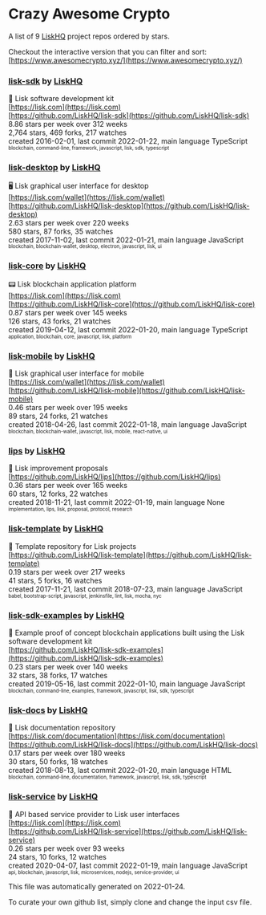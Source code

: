 # Crazy Awesome Crypto
A list of 9 [LiskHQ](https://github.com/LiskHQ) project repos ordered by stars.  

Checkout the interactive version that you can filter and sort: 
[https://www.awesomecrypto.xyz/](https://www.awesomecrypto.xyz/)  


### [lisk-sdk](https://github.com/LiskHQ/lisk-sdk) by [LiskHQ](https://github.com/LiskHQ)  
🔩 Lisk software development kit  
[https://lisk.com](https://lisk.com)  
[https://github.com/LiskHQ/lisk-sdk](https://github.com/LiskHQ/lisk-sdk)  
8.86 stars per week over 312 weeks  
2,764 stars, 469 forks, 217 watches  
created 2016-02-01, last commit 2022-01-22, main language TypeScript  
<sub><sup>blockchain, command-line, framework, javascript, lisk, sdk, typescript</sup></sub>


### [lisk-desktop](https://github.com/LiskHQ/lisk-desktop) by [LiskHQ](https://github.com/LiskHQ)  
🖥 Lisk graphical user interface for desktop  
[https://lisk.com/wallet](https://lisk.com/wallet)  
[https://github.com/LiskHQ/lisk-desktop](https://github.com/LiskHQ/lisk-desktop)  
2.63 stars per week over 220 weeks  
580 stars, 87 forks, 35 watches  
created 2017-11-02, last commit 2022-01-21, main language JavaScript  
<sub><sup>blockchain, blockchain-wallet, desktop, electron, javascript, lisk, ui</sup></sub>


### [lisk-core](https://github.com/LiskHQ/lisk-core) by [LiskHQ](https://github.com/LiskHQ)  
📟 Lisk blockchain application platform  
[https://lisk.com](https://lisk.com)  
[https://github.com/LiskHQ/lisk-core](https://github.com/LiskHQ/lisk-core)  
0.87 stars per week over 145 weeks  
126 stars, 43 forks, 21 watches  
created 2019-04-12, last commit 2022-01-20, main language TypeScript  
<sub><sup>application, blockchain, core, javascript, lisk, platform</sup></sub>


### [lisk-mobile](https://github.com/LiskHQ/lisk-mobile) by [LiskHQ](https://github.com/LiskHQ)  
📱 Lisk graphical user interface for mobile  
[https://lisk.com/wallet](https://lisk.com/wallet)  
[https://github.com/LiskHQ/lisk-mobile](https://github.com/LiskHQ/lisk-mobile)  
0.46 stars per week over 195 weeks  
89 stars, 24 forks, 21 watches  
created 2018-04-26, last commit 2022-01-18, main language JavaScript  
<sub><sup>blockchain, blockchain-wallet, javascript, lisk, mobile, react-native, ui</sup></sub>


### [lips](https://github.com/LiskHQ/lips) by [LiskHQ](https://github.com/LiskHQ)  
📘 Lisk improvement proposals   
[https://github.com/LiskHQ/lips](https://github.com/LiskHQ/lips)  
0.36 stars per week over 165 weeks  
60 stars, 12 forks, 22 watches  
created 2018-11-21, last commit 2022-01-19, main language None  
<sub><sup>implementation, lips, lisk, proposal, protocol, research</sup></sub>


### [lisk-template](https://github.com/LiskHQ/lisk-template) by [LiskHQ](https://github.com/LiskHQ)  
📄 Template repository for Lisk projects  
[https://github.com/LiskHQ/lisk-template](https://github.com/LiskHQ/lisk-template)  
0.19 stars per week over 217 weeks  
41 stars, 5 forks, 16 watches  
created 2017-11-21, last commit 2018-07-23, main language JavaScript  
<sub><sup>babel, bootstrap-script, javascript, jenkinsfile, lint, lisk, mocha, nyc</sup></sub>


### [lisk-sdk-examples](https://github.com/LiskHQ/lisk-sdk-examples) by [LiskHQ](https://github.com/LiskHQ)  
🔩 Example proof of concept blockchain applications built using the Lisk software development kit  
[https://github.com/LiskHQ/lisk-sdk-examples](https://github.com/LiskHQ/lisk-sdk-examples)  
0.23 stars per week over 140 weeks  
32 stars, 38 forks, 17 watches  
created 2019-05-16, last commit 2022-01-10, main language JavaScript  
<sub><sup>blockchain, command-line, examples, framework, javascript, lisk, sdk, typescript</sup></sub>


### [lisk-docs](https://github.com/LiskHQ/lisk-docs) by [LiskHQ](https://github.com/LiskHQ)  
📘 Lisk documentation repository  
[https://lisk.com/documentation](https://lisk.com/documentation)  
[https://github.com/LiskHQ/lisk-docs](https://github.com/LiskHQ/lisk-docs)  
0.17 stars per week over 180 weeks  
30 stars, 50 forks, 18 watches  
created 2018-08-13, last commit 2022-01-20, main language HTML  
<sub><sup>blockchain, command-line, documentation, framework, javascript, lisk, sdk, typescript</sup></sub>


### [lisk-service](https://github.com/LiskHQ/lisk-service) by [LiskHQ](https://github.com/LiskHQ)  
:calling: API based service provider to Lisk user interfaces  
[https://lisk.com](https://lisk.com)  
[https://github.com/LiskHQ/lisk-service](https://github.com/LiskHQ/lisk-service)  
0.26 stars per week over 93 weeks  
24 stars, 10 forks, 12 watches  
created 2020-04-07, last commit 2022-01-19, main language JavaScript  
<sub><sup>api, blockchain, javascript, lisk, microservices, nodejs, service-provider, ui</sup></sub>


This file was automatically generated on 2022-01-24.  

To curate your own github list, simply clone and change the input csv file.  